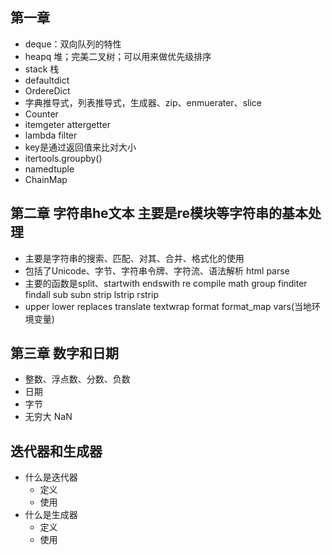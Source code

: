 ## 第一章
* deque：双向队列的特性
* heapq 堆；完美二叉树；可以用来做优先级排序
* stack 栈
* defaultdict
* OrdereDict
* 字典推导式，列表推导式，生成器、zip、enmuerater、slice
* Counter
* itemgeter attergetter
* lambda filter
* key是通过返回值来比对大小
* itertools.groupby()
* namedtuple
* ChainMap

## 第二章 字符串he文本 主要是re模块等字符串的基本处理

* 主要是字符串的搜索、匹配、对其、合并、格式化的使用
* 包括了Unicode、字节、字符串令牌、字符流、语法解析 html parse
* 主要的函数是split、startwith endswith re compile math group finditer findall sub subn strip lstrip rstrip
* upper lower replaces translate textwrap  format format_map vars(当地环境变量)

## 第三章 数字和日期

* 整数、浮点数、分数、负数
* 日期
* 字节
* 无穷大 NaN

## 迭代器和生成器

* 什么是迭代器
  * 定义
  * 使用
* 什么是生成器
  * 定义
  * 使用